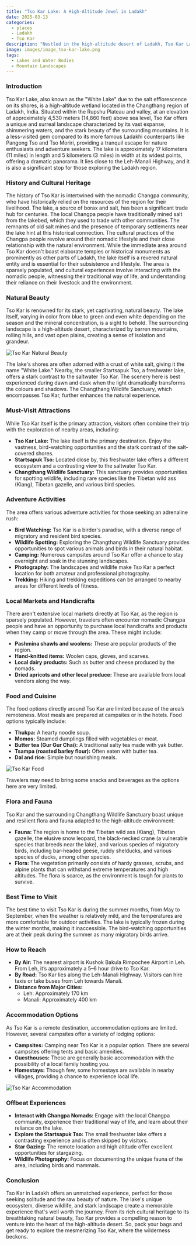 ```yaml
---
title: "Tso Kar Lake: A High-Altitude Jewel in Ladakh"
date: 2025-03-13
categories:
  - places
  - Ladakh
  - Tso Kar
description: "Nestled in the high-altitude desert of Ladakh, Tso Kar Lake is a breathtakingly beautiful alkaline lake surrounded by snow-capped peaks and vibrant Buddhist monasteries. Renowned for its stunning blue waters and serene atmosphere, it is considered sacred to Tibetan Buddhists and offers a perfect blend of natural beauty and cultural significance, making it a must-visit destination for trekkers and photographers alike."
image: images/image_tso-kar-lake.png
tags: 
  - Lakes and Water Bodies
  - Mountain Landscapes
---
```



### **Introduction**

Tso Kar Lake, also known as the "White Lake" due to the salt efflorescence on its shores, is a high-altitude wetland located in the Changthang region of Ladakh, India. Situated within the Rupshu Plateau and valley, at an elevation of approximately 4,530 meters (14,860 feet) above sea level, Tso Kar offers a unique and surreal landscape characterized by its vast expanse, shimmering waters, and the stark beauty of the surrounding mountains. It is a less-visited gem compared to its more famous Ladakhi counterparts like Pangong Tso and Tso Moriri, providing a tranquil escape for nature enthusiasts and adventure seekers. The lake is approximately 17 kilometers (11 miles) in length and 5 kilometers (3 miles) in width at its widest points, offering a dramatic panorama. It lies close to the Leh-Manali Highway, and it is also a significant stop for those exploring the Ladakh region.

### **History and Cultural Heritage**

The history of Tso Kar is intertwined with the nomadic Changpa community, who have historically relied on the resources of the region for their livelihood. The lake, a source of borax and salt, has been a significant trade hub for centuries. The local Changpa people have traditionally mined salt from the lakebed, which they used to trade with other communities. The remnants of old salt mines and the presence of temporary settlements near the lake hint at this historical connection. The cultural practices of the Changpa people revolve around their nomadic lifestyle and their close relationship with the natural environment. While the immediate area around Tso Kar doesn't boast elaborate temples or historical monuments as prominently as other parts of Ladakh, the lake itself is a revered natural entity and is essential for their subsistence and lifestyle. The area is sparsely populated, and cultural experiences involve interacting with the nomadic people, witnessing their traditional way of life, and understanding their reliance on their livestock and the environment.

###  **Natural Beauty**

Tso Kar is renowned for its stark, yet captivating, natural beauty. The lake itself, varying in color from blue to green and even white depending on the season and the mineral concentration, is a sight to behold. The surrounding landscape is a high-altitude desert, characterized by barren mountains, rolling hills, and vast open plains, creating a sense of isolation and grandeur.

<img src="placeholder_Tso_Kar_Natural_Beauty.jpg" alt="Tso Kar Natural Beauty">

The lake's shores are often adorned with a crust of white salt, giving it the name "White Lake." Nearby, the smaller Startsapuk Tso, a freshwater lake, offers a stark contrast to the saltwater Tso Kar. The scenery here is best experienced during dawn and dusk when the light dramatically transforms the colours and shadows. The Changthang Wildlife Sanctuary, which encompasses Tso Kar, further enhances the natural experience.

### **Must-Visit Attractions**

While Tso Kar itself is the primary attraction, visitors often combine their trip with the exploration of nearby areas, including:

*   **Tso Kar Lake:** The lake itself is the primary destination. Enjoy the vastness, bird-watching opportunities and the stark contrast of the salt-covered shores.
*   **Startsapuk Tso:** Located close by, this freshwater lake offers a different ecosystem and a contrasting view to the saltwater Tso Kar.
*   **Changthang Wildlife Sanctuary:** This sanctuary provides opportunities for spotting wildlife, including rare species like the Tibetan wild ass (Kiang), Tibetan gazelle, and various bird species.

### **Adventure Activities**

The area offers various adventure activities for those seeking an adrenaline rush:

*   **Bird Watching:** Tso Kar is a birder's paradise, with a diverse range of migratory and resident bird species.
*   **Wildlife Spotting:** Exploring the Changthang Wildlife Sanctuary provides opportunities to spot various animals and birds in their natural habitat.
*   **Camping:** Numerous campsites around Tso Kar offer a chance to stay overnight and soak in the stunning landscapes.
*   **Photography:** The landscapes and wildlife make Tso Kar a perfect location for both amateur and professional photography.
*   **Trekking:** Hiking and trekking expeditions can be arranged to nearby areas for different levels of fitness.

### **Local Markets and Handicrafts**

There aren't extensive local markets directly at Tso Kar, as the region is sparsely populated. However, travelers often encounter nomadic Changpa people and have an opportunity to purchase local handicrafts and products when they camp or move through the area. These might include:

*   **Pashmina shawls and woolens:** These are popular products of the region.
*   **Hand-knitted items:** Woolen caps, gloves, and scarves.
*   **Local dairy products:** Such as butter and cheese produced by the nomads.
*   **Dried apricots and other local produce:** These are available from local vendors along the way.

### **Food and Cuisine**

The food options directly around Tso Kar are limited because of the area’s remoteness. Most meals are prepared at campsites or in the hotels. Food options typically include:

*   **Thukpa:** A hearty noodle soup.
*   **Momos:** Steamed dumplings filled with vegetables or meat.
*   **Butter tea (Gur Gur Chai):** A traditional salty tea made with yak butter.
*   **Tsampa (roasted barley flour):** Often eaten with butter tea.
*   **Dal and rice:** Simple but nourishing meals.

<img src="placeholder_Tso_Kar_Food.jpg" alt="Tso Kar Food">

Travelers may need to bring some snacks and beverages as the options here are very limited.

### **Flora and Fauna**

Tso Kar and the surrounding Changthang Wildlife Sanctuary boast unique and resilient flora and fauna adapted to the high-altitude environment:

*   **Fauna:** The region is home to the Tibetan wild ass (Kiang), Tibetan gazelle, the elusive snow leopard, the black-necked crane (a vulnerable species that breeds near the lake), and various species of migratory birds, including bar-headed geese, ruddy shelducks, and various species of ducks, among other species.
*   **Flora:** The vegetation primarily consists of hardy grasses, scrubs, and alpine plants that can withstand extreme temperatures and high altitudes. The flora is scarce, as the environment is tough for plants to survive.

### **Best Time to Visit**

The best time to visit Tso Kar is during the summer months, from May to September, when the weather is relatively mild, and the temperatures are more comfortable for outdoor activities. The lake is typically frozen during the winter months, making it inaccessible. The bird-watching opportunities are at their peak during the summer as many migratory birds arrive.

### **How to Reach**

*   **By Air:** The nearest airport is Kushok Bakula Rimpochee Airport in Leh. From Leh, it’s approximately a 5–6 hour drive to Tso Kar.
*   **By Road:** Tso Kar lies along the Leh-Manali Highway. Visitors can hire taxis or take buses from Leh towards Manali.
*   **Distance from Major Cities:**
    *   Leh: Approximately 170 km
    *   Manali: Approximately 400 km

### **Accommodation Options**

As Tso Kar is a remote destination, accommodation options are limited. However, several campsites offer a variety of lodging options:

*   **Campsites:** Camping near Tso Kar is a popular option. There are several campsites offering tents and basic amenities.
*   **Guesthouses:** These are generally basic accommodation with the possibility of a local family hosting you.
*   **Homestays:** Though few, some homestays are available in nearby villages, providing a chance to experience local life.

<img src="placeholder_Tso_Kar_Accommodation.jpg" alt="Tso Kar Accommodation">

### **Offbeat Experiences**

*   **Interact with Changpa Nomads:** Engage with the local Changpa community, experience their traditional way of life, and learn about their reliance on the lake.
*   **Explore the Startsapuk Tso:** The small freshwater lake offers a contrasting experience and is often skipped by visitors.
*   **Star Gazing:** The remote location and high altitude offer excellent opportunities for stargazing.
*   **Wildlife Photography:** Focus on documenting the unique fauna of the area, including birds and mammals.

### **Conclusion**

Tso Kar in Ladakh offers an unmatched experience, perfect for those seeking solitude and the raw beauty of nature. The lake's unique ecosystem, diverse wildlife, and stark landscape create a memorable experience that's well worth the journey. From its rich cultural heritage to its breathtaking natural beauty, Tso Kar provides a compelling reason to venture into the heart of the high-altitude desert. So, pack your bags and get ready to explore the mesmerizing Tso Kar, where the wilderness beckons.


